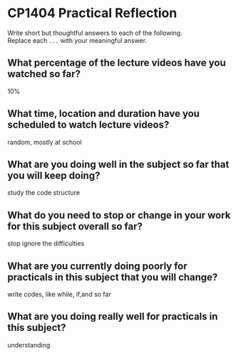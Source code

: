 # CP1404 Practical Reflection

Write short but thoughtful answers to each of the following.  
Replace each `...` with your meaningful answer.

## What percentage of the lecture videos have you watched so far?

10%

## What time, location and duration have you scheduled to watch lecture videos?

random, mostly at school

## What are you doing well in the subject so far that you will keep doing?

study the code structure

## What do you need to stop or change in your work for this subject overall so far?

stop ignore the difficulties

## What are you currently doing poorly for practicals in this subject that you will change?

write codes, like while, if,and so far

## What are you doing really well for practicals in this subject?

understanding
